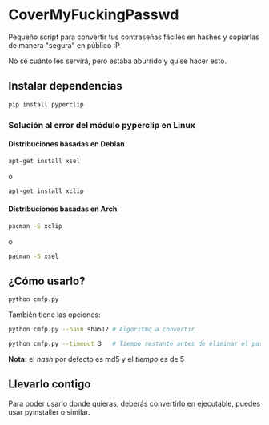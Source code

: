 
# CoverMyFuckingPasswd

Pequeño script para convertir tus contraseñas fáciles en hashes y copiarlas de manera "segura" en público :P 

No sé cuánto les servirá, pero estaba aburrido y quise hacer esto. 

## Instalar dependencias

```bash
pip install pyperclip
```

### Solución al error del módulo pyperclip en Linux

#### Distribuciones basadas en Debian

```bash
apt-get install xsel
```
o
```bash
apt-get install xclip
```

#### Distribuciones basadas en Arch

```bash
pacman -S xclip
```
o
```bash
pacman -S xsel
```

## ¿Cómo usarlo?

```bash
python cmfp.py 
```
También tiene las opciones:
```bash
python cmfp.py --hash sha512 # Algoritmo a convertir
```
```bash
python cmfp.py --timeout 3   # Tiempo restante antes de eliminar el password del portapapeles
``` 
**Nota:** el *hash* por defecto es md5 y el *tiempo* es de 5

## Llevarlo contigo

Para poder usarlo donde quieras, deberás convertirlo en ejecutable, puedes usar pyinstaller o similar.
